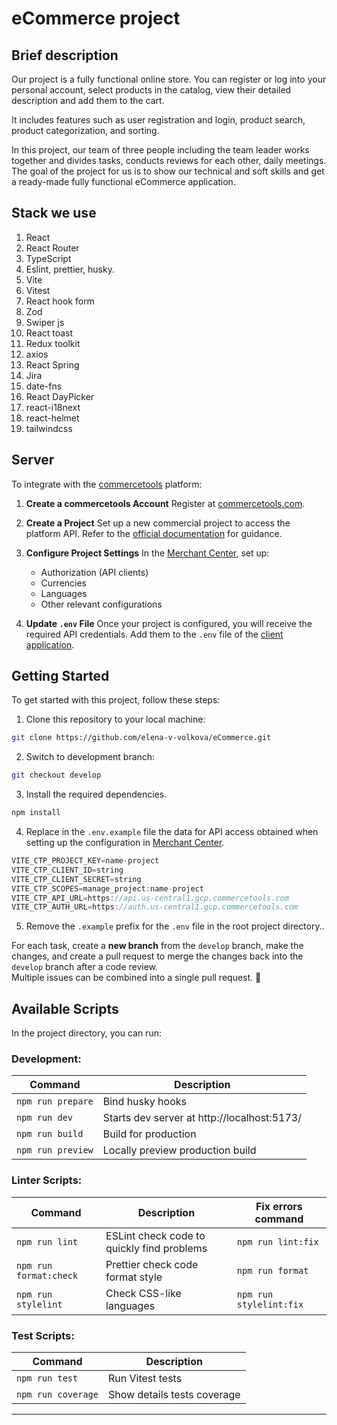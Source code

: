 # eCommerce project

## Brief description

Our project is a fully functional online store. You can register or log into your personal account, select products in the catalog, view their detailed description and add them to the cart.

It includes features such as user registration and login, product search, product categorization, and sorting.

In this project, our team of three people including the team leader works together and divides tasks, conducts reviews for each other, daily meetings. The goal of the project for us is to show our technical and soft skills and get a ready-made fully functional eCommerce application.

## Stack we use

1. React
2. React Router
3. TypeScript
4. Eslint, prettier, husky.
5. Vite
6. Vitest
7. React hook form
8. Zod
9. Swiper js
10. React toast
11. Redux toolkit
12. axios
13. React Spring
14. Jira
15. date-fns
16. React DayPicker
17. react-i18next
18. react-helmet
19. tailwindcss

## Server

To integrate with the [commercetools](https://commercetools.com/) platform:

1. **Create a commercetools Account**
   Register at [commercetools.com](https://commercetools.com/).

2. **Create a Project**
   Set up a new commercial project to access the platform API.
   Refer to the [official documentation](https://docs.commercetools.com/docs) for guidance.

3. **Configure Project Settings**
   In the [Merchant Center](https://docs.commercetools.com/merchant-center), set up:

   - Authorization (API clients)
   - Currencies
   - Languages
   - Other relevant configurations

4. **Update `.env` File**
   Once your project is configured, you will receive the required API credentials.
   Add them to the `.env` file of the [client application](#getting-started).

## Getting Started

To get started with this project, follow these steps:

1. Clone this repository to your local machine:

```bash
git clone https://github.com/elena-v-volkova/eCommerce.git
```

2. Switch to development branch:

```bash
git checkout develop
```

3. Install the required dependencies.

```bash
npm install
```

4. Replace in the `.env.example` file the data for API access obtained when setting up the configuration in [Merchant Center](https://docs.commercetools.com/merchant-center).

```js
VITE_CTP_PROJECT_KEY=name-project
VITE_CTP_CLIENT_ID=string
VITE_CTP_CLIENT_SECRET=string
VITE_CTP_SCOPES=manage_project:name-project
VITE_CTP_API_URL=https://api.us-central1.gcp.commercetools.com
VITE_CTP_AUTH_URL=https://auth.us-central1.gcp.commercetools.com
```

5. Remove the `.example` prefix for the `.env` file in the root project directory..

For each task, create a **new branch** from the `develop` branch, make the changes, and create a pull request to merge the changes back into the `develop` branch after a code review.<br>Multiple issues can be combined into a single pull request. 🔄

## Available Scripts

In the project directory, you can run:

### Development:

| Command           | Description                                 |
| ----------------- | ------------------------------------------- |
| `npm run prepare` | Bind husky hooks                            |
| `npm run dev`     | Starts dev server at http://localhost:5173/ |
| `npm run build`   | Build for production                        |
| `npm run preview` | Locally preview production build            |

### Linter Scripts:

| Command                | Description                                | Fix errors command      |
| ---------------------- | ------------------------------------------ | ----------------------- |
| `npm run lint`         | ESLint check code to quickly find problems | `npm run lint:fix`      |
| `npm run format:check` | Prettier check code format style           | `npm run format`        |
| `npm run stylelint`    | Check CSS-like languages                   | `npm run stylelint:fix` |

### Test Scripts:

| Command            | Description                 |
| ------------------ | --------------------------- |
| `npm run test`     | Run Vitest tests            |
| `npm run coverage` | Show details tests coverage |

---
